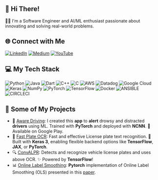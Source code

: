 ## 👋 Hi There!

👨‍💻 I'm a Software Engineer and AI/ML enthusiast passionate about innovating and solving real-world problems.

## 🌐 Connect with Me
[![LinkedIn](https://img.shields.io/badge/LinkedIn-%230077B5.svg?logo=linkedin&logoColor=white)](https://linkedin.com/in/andres-aranda-b175011a8) [![Medium](https://img.shields.io/badge/Medium-12100E?logo=medium&logoColor=white)](https://medium.com/@ankas) [![YouTube](https://img.shields.io/badge/YouTube-%23FF0000.svg?logo=YouTube&logoColor=white)](https://youtube.com/@andresnet1827) 

## 💻 My Tech Stack
![Python](https://img.shields.io/badge/python-3670A0?style=flat&logo=python&logoColor=ffdd54) ![Java](https://img.shields.io/badge/java-%23ED8B00.svg?style=flat&logo=openjdk&logoColor=white) ![Dart](https://img.shields.io/badge/dart-%230175C2.svg?style=flat&logo=dart&logoColor=white) ![C++](https://img.shields.io/badge/c++-%2300599C.svg?style=flat&logo=c%2B%2B&logoColor=white) ![C](https://img.shields.io/badge/c-%2300599C.svg?style=flat&logo=c&logoColor=white) ![AWS](https://img.shields.io/badge/AWS-%23FF9900.svg?style=flat&logo=amazon-aws&logoColor=white) ![Datadog](https://img.shields.io/badge/datadog-%23632CA6.svg?style=flat&logo=datadog&logoColor=white) ![Google Cloud](https://img.shields.io/badge/GoogleCloud-%234285F4.svg?style=flat&logo=google-cloud&logoColor=white) ![Keras](https://img.shields.io/badge/Keras-%23D00000.svg?style=flat&logo=Keras&logoColor=white) ![NumPy](https://img.shields.io/badge/numpy-%23013243.svg?style=flat&logo=numpy&logoColor=white) ![PyTorch](https://img.shields.io/badge/PyTorch-%23EE4C2C.svg?style=flat&logo=PyTorch&logoColor=white) ![TensorFlow](https://img.shields.io/badge/TensorFlow-%23FF6F00.svg?style=flat&logo=TensorFlow&logoColor=white) ![Docker](https://img.shields.io/badge/docker-%230db7ed.svg?style=flat&logo=docker&logoColor=white) ![ANSIBLE](https://img.shields.io/badge/ansible-%231A1918.svg?style=flat&logo=ansible&logoColor=white) ![CIRCLECI](https://img.shields.io/badge/CIRCLECI-02303A.svg?style=flat&logo=CIRCLECI&logoColor=white&color=%23343434)

## 📌 Some of My Projects

* 🚗 [Aware Driving](https://ankandrew.github.io/aware-driving): I created this **app** to **alert** drowsy and distracted **drivers** using ML. Trained with **PyTorch** and deployed with **NCNN**. 📲 Available on Google Play.
* 📸 [Fast Plate OCR](https://github.com/ankandrew/fast-plate-ocr): Fast and effective License plate text recognition. 🧠 Built with **Keras 3**, enabling flexible backend options like **TensorFlow**, **JAX**, or **PyTorch**.
* 🔍 [ConvALPR](https://github.com/ankandrew/ConvALPR): Detects and recognize vehicle license plates and uses above OCR. ✨ Powered by **TensorFlow**!
* 📊 [Online Label Smoothing](https://github.com/ankandrew/online-label-smoothing-pt): **Pytorch** implementation of Online Label Smoothing (OLS) presented in this [paper](https://arxiv.org/abs/2011.12562).
